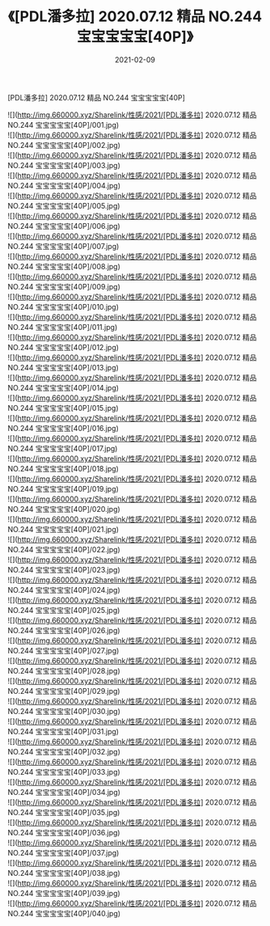 ﻿---
layout: post
title:  《[PDL潘多拉] 2020.07.12 精品 NO.244 宝宝宝宝宝[40P]》
date:   2021-02-09
img: http://img.660000.xyz/Sharelink/性感/2021/[PDL潘多拉] 2020.07.12 精品 NO.244 宝宝宝宝宝[40P]/000.jpg
categories: [美女, 清纯, 唯美]
---

[PDL潘多拉] 2020.07.12 精品 NO.244 宝宝宝宝宝[40P]

  ![](http://img.660000.xyz/Sharelink/性感/2021/[PDL潘多拉] 2020.07.12 精品 NO.244 宝宝宝宝宝[40P]/001.jpg) <br> ![](http://img.660000.xyz/Sharelink/性感/2021/[PDL潘多拉] 2020.07.12 精品 NO.244 宝宝宝宝宝[40P]/002.jpg) <br> ![](http://img.660000.xyz/Sharelink/性感/2021/[PDL潘多拉] 2020.07.12 精品 NO.244 宝宝宝宝宝[40P]/003.jpg) <br> ![](http://img.660000.xyz/Sharelink/性感/2021/[PDL潘多拉] 2020.07.12 精品 NO.244 宝宝宝宝宝[40P]/004.jpg) <br> ![](http://img.660000.xyz/Sharelink/性感/2021/[PDL潘多拉] 2020.07.12 精品 NO.244 宝宝宝宝宝[40P]/005.jpg) <br> ![](http://img.660000.xyz/Sharelink/性感/2021/[PDL潘多拉] 2020.07.12 精品 NO.244 宝宝宝宝宝[40P]/006.jpg) <br> ![](http://img.660000.xyz/Sharelink/性感/2021/[PDL潘多拉] 2020.07.12 精品 NO.244 宝宝宝宝宝[40P]/007.jpg) <br> ![](http://img.660000.xyz/Sharelink/性感/2021/[PDL潘多拉] 2020.07.12 精品 NO.244 宝宝宝宝宝[40P]/008.jpg) <br> ![](http://img.660000.xyz/Sharelink/性感/2021/[PDL潘多拉] 2020.07.12 精品 NO.244 宝宝宝宝宝[40P]/009.jpg) <br> ![](http://img.660000.xyz/Sharelink/性感/2021/[PDL潘多拉] 2020.07.12 精品 NO.244 宝宝宝宝宝[40P]/010.jpg) <br> ![](http://img.660000.xyz/Sharelink/性感/2021/[PDL潘多拉] 2020.07.12 精品 NO.244 宝宝宝宝宝[40P]/011.jpg) <br> ![](http://img.660000.xyz/Sharelink/性感/2021/[PDL潘多拉] 2020.07.12 精品 NO.244 宝宝宝宝宝[40P]/012.jpg) <br> ![](http://img.660000.xyz/Sharelink/性感/2021/[PDL潘多拉] 2020.07.12 精品 NO.244 宝宝宝宝宝[40P]/013.jpg) <br> ![](http://img.660000.xyz/Sharelink/性感/2021/[PDL潘多拉] 2020.07.12 精品 NO.244 宝宝宝宝宝[40P]/014.jpg) <br> ![](http://img.660000.xyz/Sharelink/性感/2021/[PDL潘多拉] 2020.07.12 精品 NO.244 宝宝宝宝宝[40P]/015.jpg) <br> ![](http://img.660000.xyz/Sharelink/性感/2021/[PDL潘多拉] 2020.07.12 精品 NO.244 宝宝宝宝宝[40P]/016.jpg) <br> ![](http://img.660000.xyz/Sharelink/性感/2021/[PDL潘多拉] 2020.07.12 精品 NO.244 宝宝宝宝宝[40P]/017.jpg) <br> ![](http://img.660000.xyz/Sharelink/性感/2021/[PDL潘多拉] 2020.07.12 精品 NO.244 宝宝宝宝宝[40P]/018.jpg) <br> ![](http://img.660000.xyz/Sharelink/性感/2021/[PDL潘多拉] 2020.07.12 精品 NO.244 宝宝宝宝宝[40P]/019.jpg) <br> ![](http://img.660000.xyz/Sharelink/性感/2021/[PDL潘多拉] 2020.07.12 精品 NO.244 宝宝宝宝宝[40P]/020.jpg) <br> ![](http://img.660000.xyz/Sharelink/性感/2021/[PDL潘多拉] 2020.07.12 精品 NO.244 宝宝宝宝宝[40P]/021.jpg) <br> ![](http://img.660000.xyz/Sharelink/性感/2021/[PDL潘多拉] 2020.07.12 精品 NO.244 宝宝宝宝宝[40P]/022.jpg) <br> ![](http://img.660000.xyz/Sharelink/性感/2021/[PDL潘多拉] 2020.07.12 精品 NO.244 宝宝宝宝宝[40P]/023.jpg) <br> ![](http://img.660000.xyz/Sharelink/性感/2021/[PDL潘多拉] 2020.07.12 精品 NO.244 宝宝宝宝宝[40P]/024.jpg) <br> ![](http://img.660000.xyz/Sharelink/性感/2021/[PDL潘多拉] 2020.07.12 精品 NO.244 宝宝宝宝宝[40P]/025.jpg) <br> ![](http://img.660000.xyz/Sharelink/性感/2021/[PDL潘多拉] 2020.07.12 精品 NO.244 宝宝宝宝宝[40P]/026.jpg) <br> ![](http://img.660000.xyz/Sharelink/性感/2021/[PDL潘多拉] 2020.07.12 精品 NO.244 宝宝宝宝宝[40P]/027.jpg) <br> ![](http://img.660000.xyz/Sharelink/性感/2021/[PDL潘多拉] 2020.07.12 精品 NO.244 宝宝宝宝宝[40P]/028.jpg) <br> ![](http://img.660000.xyz/Sharelink/性感/2021/[PDL潘多拉] 2020.07.12 精品 NO.244 宝宝宝宝宝[40P]/029.jpg) <br> ![](http://img.660000.xyz/Sharelink/性感/2021/[PDL潘多拉] 2020.07.12 精品 NO.244 宝宝宝宝宝[40P]/030.jpg) <br> ![](http://img.660000.xyz/Sharelink/性感/2021/[PDL潘多拉] 2020.07.12 精品 NO.244 宝宝宝宝宝[40P]/031.jpg) <br> ![](http://img.660000.xyz/Sharelink/性感/2021/[PDL潘多拉] 2020.07.12 精品 NO.244 宝宝宝宝宝[40P]/032.jpg) <br> ![](http://img.660000.xyz/Sharelink/性感/2021/[PDL潘多拉] 2020.07.12 精品 NO.244 宝宝宝宝宝[40P]/033.jpg) <br> ![](http://img.660000.xyz/Sharelink/性感/2021/[PDL潘多拉] 2020.07.12 精品 NO.244 宝宝宝宝宝[40P]/034.jpg) <br> ![](http://img.660000.xyz/Sharelink/性感/2021/[PDL潘多拉] 2020.07.12 精品 NO.244 宝宝宝宝宝[40P]/035.jpg) <br> ![](http://img.660000.xyz/Sharelink/性感/2021/[PDL潘多拉] 2020.07.12 精品 NO.244 宝宝宝宝宝[40P]/036.jpg) <br> ![](http://img.660000.xyz/Sharelink/性感/2021/[PDL潘多拉] 2020.07.12 精品 NO.244 宝宝宝宝宝[40P]/037.jpg) <br> ![](http://img.660000.xyz/Sharelink/性感/2021/[PDL潘多拉] 2020.07.12 精品 NO.244 宝宝宝宝宝[40P]/038.jpg) <br> ![](http://img.660000.xyz/Sharelink/性感/2021/[PDL潘多拉] 2020.07.12 精品 NO.244 宝宝宝宝宝[40P]/039.jpg) <br> ![](http://img.660000.xyz/Sharelink/性感/2021/[PDL潘多拉] 2020.07.12 精品 NO.244 宝宝宝宝宝[40P]/040.jpg) <br>